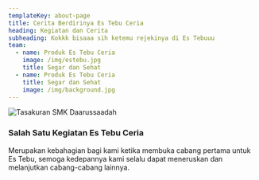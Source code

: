 ```yaml
---
templateKey: about-page
title: Cerita Berdirinya Es Tebu Ceria
heading: Kegiatan dan Cerita 
subheading: Kokkk bisaaa sih ketemu rejekinya di Es Tebuuu
team:
  - name: Produk Es Tebu Ceria
    image: /img/estebu.jpg
    title: Segar dan Sehat
  - name: Produk Es Tebu Ceria
    title: Segar dan Sehat
    image: /img/background.jpg
---
```


![Tasakuran SMK Daarussaadah](/img/aktifitas.jpg "Kegiatan Tasakuran SMK Daarussaadah")

### Salah Satu Kegiatan Es Tebu Ceria

Merupakan kebahagian bagi kami ketika membuka cabang pertama untuk Es Tebu,
semoga kedepannya kami selalu dapat meneruskan dan melanjutkan cabang-cabang lainnya.